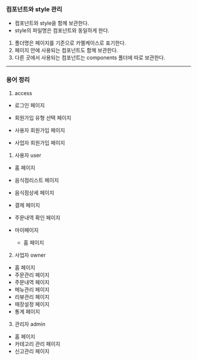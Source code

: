 ### 컴포넌트와 style 관리

- 컴포넌트와 style을 함께 보관한다.
- style의 파일명은 컴포넌트와 동일하게 한다.

1. 폴더명은 페이지를 기준으로 카멜케이스로 표기한다.
1. 페이지 안에 사용되는 컴포넌트도 함께 보관한다.
1. 다른 곳에서 사용되는 컴포넌트는 components 폴더에 따로 보관한다.

---

### 용어 정리

1. access

- 로그인 페이지

- 회원가입 유형 선택 페이지
- 사용자 회원가입 페이지
- 사업자 회원가입 페이지

1. 사용자 user

- 홈 페이지
- 음식점리스트 페이지
- 음식점상세 페이지
- 결제 페이지
- 주문내역 확인 페이지

- 마이페이지
  - 홈 페이지

2. 사업자 owner

- 홈 페이지
- 주문관리 페이지
- 주문내역 페이지
- 메뉴관리 페이지
- 리뷰관리 페이지
- 매장설정 페이지
- 통계 페이지

3. 관리자 admin

- 홈 페이지
- 카테고리 관리 페이지
- 신고관리 페이지
